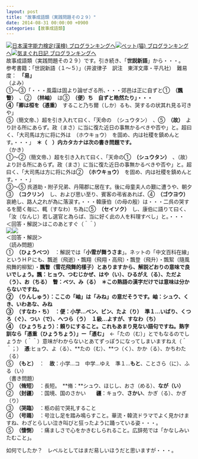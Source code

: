 ```yaml
---
layout: post
title: "故事成語類（実践問題その２９）"
date: 2014-08-31 00:00:00 +0900
categories: [故事成語類]
---
```


[![](/syuusyuu9701/assets/images/故事成語類（実践問題その２９）-br_c_3028_1.gif)](http://blog.with2.net/link.php?1659096:3028 "日本漢字能力検定(漢検) ブログランキングへ")[日本漢字能力検定(漢検) ブログランキングへ](http://blog.with2.net/link.php?1659096:3028)[![](/syuusyuu9701/assets/images/故事成語類（実践問題その２９）-br_c_1348_1.gif)](http://blog.with2.net/link.php?1659096:1348 "ペット(猫) ブログランキングへ")[ペット(猫) ブログランキングへ](http://blog.with2.net/link.php?1659096:1348)[![](/syuusyuu9701/assets/images/故事成語類（実践問題その２９）-br_c_9257_1.gif)](http://blog.with2.net/link.php?1659096:9257 "気まぐれ日記 ブログランキングへ")[気まぐれ日記 ブログランキングへ](http://blog.with2.net/link.php?1659096:9257)  
故事成語類（実践問題その２９）です。引き続き、「**世説新語**」から・・・。  
参考書籍：「世説新語（１～５）」（井波律子　訳注　東洋文庫・平凡社）　難易度：　**「易」**  
（よみ）  
①～③「・・・風霜は固より論ぜざる所、・・・郊邑は正に自ずと①　**（飄瞥）**　、②　**（林岫）**　は③　**（便）**ち　自ずと皓然たり」・・・  
④「卿は桓を**（憑重）**　すること乃ち爾（しか）るも、哭するの状其れ見る可きや」  
⑤（簡文帝、）超を引き入れて曰く、「天命の　（シュウタン）　、⑤　**（故）**　より計る所にあらず。政（まさ）に当に復た近日の事無かるべきや否や」と。超曰く、「大司馬は方に将に外は　（ホウキョウ）　を固め、内は社稷を鎮めんとす。・・・」　**＊（　）内カタカナは次の書き問題です。**  
（かき）  
①～②（簡文帝、）超を引き入れて曰く、「天命の①　**（シュウタン）**　、（故）より計る所にあらず。政（まさ）に当に復た近日の事無かるべきや否や」と。超曰く、「大司馬は方に将に外は②　**（ホウキョウ）**　を固め、内は社稷を鎮めんとす。・・・」  
③～⑤ 呉道助・附子兄弟、丹陽郡に居在す。後に母童夫人の艱に遭うや、朝夕③　**（コクリン）**　し、および思い至り、賓客の弔省あれば、④　**（ゴウヨウ）**　哀絶し、路人之れが為に落涙す。・・・韓康伯（の母の殷）は・・・二呉の哭するを聞く毎に、輒（すなわ）ち為に⑤　**（セイソク）**　し、康伯に語りて曰く、「汝（なんじ）若し選官と為らば、当に好く此の人を料理すべし」と。・・・  
＜回答・解説＞はこのあとすぐ（＾＾）  
![](/syuusyuu9701/assets/images/故事成語類（実践問題その２９）-9a3e9bbe9bc563c2630ae0dcac9f1a27.jpg)![](/syuusyuu9701/assets/images/故事成語類（実践問題その２９）-597fc01ac51a1bd36a19f3a1aa142cd0.jpg)  
＜回答・解説＞  
（読み問題）  
①　**（ひょうべつ）**　：解説では「**小雪が舞うさま**」。ネットの「中文百科在線」というＨＰにも、飄逝（飛逝）・飄翔（飛翔・高飛）・飄登（飛升）・飄絮（隨風飛舞的柳絮）・**飄瞥（雪花飛舞的樣子）**とありますから、解説どおりの意味で良いでしょう。飄：ヒョウ、つむじかぜ、はや（い）、ひるがえ（る）、ただよ（う）、お（ちる）　瞥：ベツ、み（る）　＊この熟語の漢字だけでは意味は分からないですね。  
②　**（りんしゅう）**：**ここの「岫」は「みね」の意**だそうです。**岫**：シュウ、くき、いわあな、**みね**  
③　（すなわ・ち）　：**便**：小学…ベン、ビン、たよ（り）　準１…いばり、くつろ（ぐ）、つい（で）、へつら（う）　１級…よすが、**すなわ（ち）**  
④　**（ひょうちょう）**：頼りにすること。これもあまり見ない語句ですね。熟字訓なら**「憑重（ひょうちょう）」ー「憑む」**　←「たの（む）」とでもなるのでしょうか（＾＾）意味がわからないとあてずっぽうになってしまいますねえ（＾＾；）　**憑**:ヒョウ、よ（る）、**たの（む）、**つ（く）、かか（る）、かちわた（る）  
⑤　**（もと）**　：　**故**：小学…コ　中学…ゆえ　準１…**もと**、ことさら（に）、ふる（い）  
（書き問題）  
①　**（脩短）**　：長短。　**脩：**シュウ、ほじし、おさ（める）、**なが（い）**  
②　**（封疆）**　：国境、国のさかい　　**疆**：キョウ、**さかい**、かぎ（る）、かぎ（り）  
③　**（哭臨）**　：柩の前で哭礼すること  
④　**（号踊）**　：号泣し足を踏み鳴らすこと。華流・韓流ドラマでよく見かけますね、わざとらしい泣き叫びと狂ったように踊っている姿・・・。  
⑤　**（悽惻）**　：痛ましさで心をかきむしられること。広辞苑では「かなしみいたむこと」。  
  
  
如何でしたか？　レベルとしてはまだ易しいほうだと思いますが・・・。  
  
  